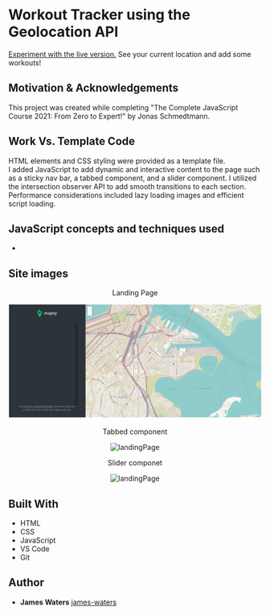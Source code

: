 # Workout Tracker using the Geolocation API

[Experiment with the live version.](https://waters1993.github.io/javascript-GeolocationAPI/) See your current location and add some workouts!

## Motivation & Acknowledgements

This project was created while completing "The Complete JavaScript Course 2021: From Zero to Expert!" by Jonas Schmedtmann.

## Work Vs. Template Code

HTML elements and CSS styling were provided as a template file.<br>
I added JavaScript to add dynamic and interactive content to the page such as a sticky nav bar, a tabbed component, and a slider component. I utilized the intersection observer API to add smooth transitions to each section. Performance considerations included lazy loading images and efficient script loading.<br>

## JavaScript concepts and techniques used

- 

## Site images

<div align="center">
  <p>Landing Page</p>
  <img src="./images/landing.PNG" alt="landingPage" width="650"/>
   <p>Tabbed component</p>
  <img src="./images/tabbed.PNG" alt="landingPage" width="650"/>
 <p>Slider componet</p>
  <img src="./images/slider.PNG" alt="landingPage" width="650"/>
</div>

## Built With

- HTML
- CSS
- JavaScript
- VS Code
- Git

## Author

- **James Waters**
  [james-waters](https://www.james-waters.com/)
